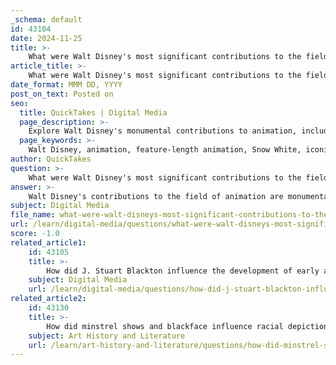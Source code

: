 ```yaml
---
_schema: default
id: 43104
date: 2024-11-25
title: >-
    What were Walt Disney's most significant contributions to the field of animation?
article_title: >-
    What were Walt Disney's most significant contributions to the field of animation?
date_format: MMM DD, YYYY
post_on_text: Posted on
seo:
  title: QuickTakes | Digital Media
  page_description: >-
    Explore Walt Disney's monumental contributions to animation, including pioneering feature-length films, creating iconic characters, innovative techniques, and a profound cultural impact.
  page_keywords: >-
    Walt Disney, animation, feature-length animation, Snow White, iconic characters, musical integration, animation techniques, theme parks, cultural impact, Disney Company, awards and recognition, Golden Age of Animation
author: QuickTakes
question: >-
    What were Walt Disney's most significant contributions to the field of animation?
answer: >-
    Walt Disney's contributions to the field of animation are monumental and have had a lasting impact on the industry and popular culture. Here are some of his most significant contributions:\n\n1. **Pioneering Feature-Length Animation**: Disney revolutionized the animation industry with the release of *Snow White and the Seven Dwarfs* in 1937, which was the first-ever full-length cel-animated feature film. This groundbreaking success not only established animation as a legitimate art form but also set the stage for future animated films.\n\n2. **Creation of Iconic Characters**: Disney introduced a plethora of beloved characters, including Mickey Mouse, Donald Duck, and Goofy. These characters became cultural icons and helped to define the brand of Disney, appealing to audiences of all ages.\n\n3. **Innovative Animation Techniques**: Disney was at the forefront of technological advancements in animation. He embraced new techniques and storytelling methods, which contributed to what is often referred to as the "Golden Age of Animation." His studio was known for its meticulous attention to detail and high production values.\n\n4. **Integration of Music and Animation**: Disney understood the importance of music in enhancing storytelling. He integrated classical music into animated films, as seen in *Fantasia* (1940), which featured segments set to classical compositions. This innovative approach helped to elevate the emotional impact of animated storytelling.\n\n5. **Expansion of the Animation Industry**: Disney's success led to the establishment of a vast entertainment empire, The Walt Disney Company, which has produced numerous animated classics and continues to be a leader in the industry. His entrepreneurial spirit and vision for family entertainment have inspired countless animators and filmmakers.\n\n6. **Awards and Recognition**: Walt Disney's contributions were recognized with numerous accolades, including 26 Academy Awards (22 competitive and 4 honorary), which underscores his influence and success in the field of animation.\n\n7. **Theme Parks and Immersive Experiences**: Beyond film, Disney's vision extended to theme parks, with the creation of Disneyland in 1955. This innovative approach to entertainment emphasized immersive storytelling and interactive experiences, further solidifying Disney's legacy in popular culture.\n\n8. **Cultural Impact**: Disney's work has had a profound cultural impact, shaping the landscape of animation and family entertainment. His stories often conveyed universal themes of hope, perseverance, and imagination, resonating with audiences around the world.\n\nIn summary, Walt Disney's contributions to animation were not only about creating films but also about transforming the industry, influencing generations of animators, and establishing a legacy that continues to thrive today. His innovative spirit and commitment to storytelling have left an indelible mark on the world of entertainment.
subject: Digital Media
file_name: what-were-walt-disneys-most-significant-contributions-to-the-field-of-animation.md
url: /learn/digital-media/questions/what-were-walt-disneys-most-significant-contributions-to-the-field-of-animation
score: -1.0
related_article1:
    id: 43105
    title: >-
        How did J. Stuart Blackton influence the development of early animation techniques?
    subject: Digital Media
    url: /learn/digital-media/questions/how-did-j-stuart-blackton-influence-the-development-of-early-animation-techniques
related_article2:
    id: 43130
    title: >-
        How did minstrel shows and blackface influence racial depictions in early cartoons?
    subject: Art History and Literature
    url: /learn/art-history-and-literature/questions/how-did-minstrel-shows-and-blackface-influence-racial-depictions-in-early-cartoons
---
```


&nbsp;